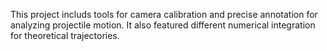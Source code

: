 This project includs tools for camera calibration and precise annotation for analyzing projectile motion. 
It also featured different numerical integration for theoretical trajectories.
